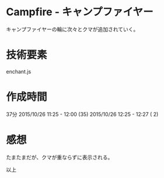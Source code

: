 # Campfire - キャンプファイヤー

キャンプファイヤーの輪に次々とクマが追加されていく。

# 技術要素
enchant.js

# 作成時間
37分
2015/10/26 11:25 - 12:00 (35)
2015/10/26 12:25 - 12:27 ( 2)

# 感想
たまたまだが、クマが重ならずに表示される。

以上
